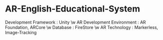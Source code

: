 # AR-English-Educational-System
Development Framework : Unity \w
AR Development Environment : AR Foundation, ARCore \w
Database : FireStore \w
AR Technology : Markerless, Image-Tracking
